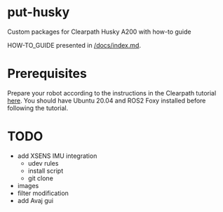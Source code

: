 # put-husky
Custom packages for Clearpath Husky A200 with how-to guide

HOW-TO_GUIDE presented in [/docs/index.md](./docs/index.md).

# Prerequisites

Prepare your robot according to the instructions in the Clearpath tutorial [here](https://clearpathrobotics.com/assets/guides/foxy/husky/index.html). You should have Ubuntu 20.04 and ROS2 Foxy installed before following the tutorial.


# TODO
- add XSENS IMU integration
    - udev rules
    - install script
    - git clone
- images
- filter modification
- add Avaj gui
